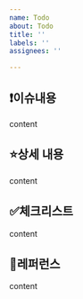 ```yaml
---
name: Todo
about: Todo
title: ''
labels: ''
assignees: ''

---
```


:exclamation:**이슈내용**
---
content

:star:**상세 내용**
---
content

:white_check_mark:**체크리스트**
---
content

:mag_right:**레퍼런스**
---
content
